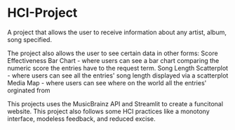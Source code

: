 # HCI-Project

A project that allows the user to receive information about any artist, album, song specified. 

The project also allows the user to see certain data in other forms:
Score Effectiveness Bar Chart - where users can see a bar chart comparing the numeric score the entries have to the request term.
Song Length Scatterplot - where users can see all the entries' song length displayed via a scatterplot
Media Map -  where users can see where on the world all the entries' orginated from

This projects uses the MusicBrainz API and Streamlit to create a funcitonal website.
This project also follows some HCI practices like a monotony interface, modeless feedback, and reduced excise.

